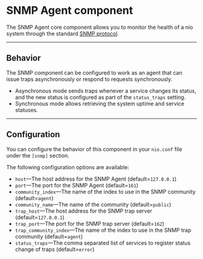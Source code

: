 # SNMP Agent component

The SNMP Agent core component allows you to monitor the health of a nio system through the standard [SNMP protocol](https://en.wikipedia.org/wiki/Simple_Network_Management_Protocol).

---

## Behavior

The SNMP component can be configured to work as an agent that can issue traps asynchronously or respond to requests synchronously.

* Asynchronous mode sends traps whenever a service changes its status, and the new status is configured as part of the `status_traps` setting.
* Synchronous mode allows retrieving the system uptime and service statuses.

---

## Configuration

You can configure the behavior of this component in your `nio.conf` file under the `[snmp]` section.

The following configuration options are available:

* `host`—The host address for the SNMP Agent (default=`127.0.0.1`)
* `port`—The port for the SNMP Agent (default=`161`)
* `community_index`—The name of the index to use in the SNMP community (default=`agent`)
* `community_name`—The name of the community (default=`public`)
* `trap_host`—The host address for the SNMP trap server (default=`127.0.0.1`)
* `trap_port`—The port for the SNMP trap server (default=`162`)
* `trap_community_index`—The name of the index to use in the SNMP trap community (default=`agent`)
* `status_traps`—The comma separated list of services to register status change of traps (default=`error`)
